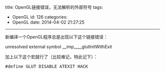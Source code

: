 title: OpenGL链接错误，无法解析的外部符号
tags:
  - OpenGL
id: 126
categories:
  - OpenGL
date: 2014-04-02 21:27:25
---

新编译一个OpenGL程序总是出现以下这个链接错误：

unresolved external symbol __imp____glutInitWithExit

加上以下这个宏就行了（比较难记，特此记下）：
<pre class="lang:c++ decode:true ">#define GLUT_DISABLE_ATEXIT_HACK</pre>
&nbsp;